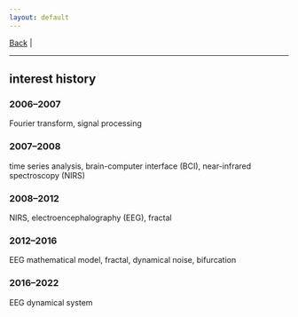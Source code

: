 ```yaml
---
layout: default
---
```


[Back](/index.md) | 
* * *

## interest history

### 2006&ndash;2007
Fourier transform, signal processing
### 2007&ndash;2008
time series analysis, brain-computer interface (BCI), near-infrared spectroscopy (NIRS)
### 2008&ndash;2012
NIRS, electroencephalography (EEG), fractal
### 2012&ndash;2016
EEG mathematical model, fractal, dynamical noise, bifurcation
### 2016&ndash;2022
EEG dynamical system
